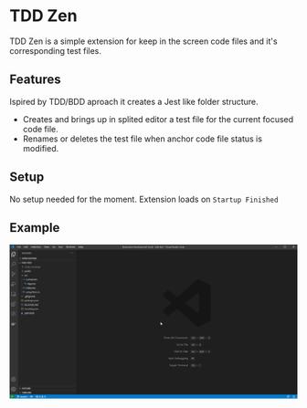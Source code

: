 # TDD Zen

TDD Zen is a simple extension for keep in the screen code files and it's corresponding test files.

## Features

Ispired by TDD/BDD aproach it creates a Jest like folder structure.

- Creates and brings up in splited editor a test file for the current focused code file.
- Renames or deletes the test file when anchor code file status is modified.

## Setup

No setup needed for the moment. Extension loads on `Startup Finished`

## Example

![features](images/screen.gif)
